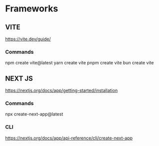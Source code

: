 # Frameworks

## VITE
https://vite.dev/guide/

### Commands
npm create vite@latest
yarn create vite
pnpm create vite
bun create vite


## NEXT JS
https://nextjs.org/docs/app/getting-started/installation

### Commands
npx create-next-app@latest

### CLI
https://nextjs.org/docs/app/api-reference/cli/create-next-app
